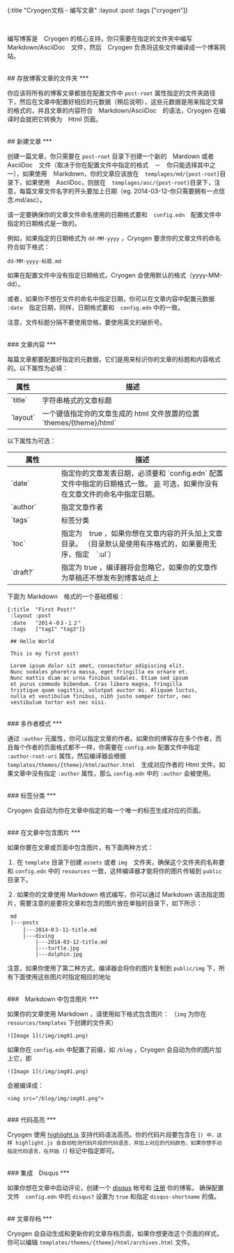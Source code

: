 {:title "Cryogen文档 - 编写文章"
:layout :post
:tags  ["cryogen"]}

<br>

编写博客是　Cryogen 的核心支持，你只需要在指定的文件夹中编写　Markdown/AsciiDoc　文件，然后　Cryogen 负责将这些文件编译成一个博客网站。

<br>
## 存放博客文章的文件夹
***

你应该将所有的博客文章都放在配置文件中 `post-root` 属性指定的文件夹路径下，然后在文章中配置好相应的元数据（稍后说明），这些元数据是用来指定文章的格式的，并且文章的内容符合　Markdown/AsciiDoc　的语法，Cryogen 在编译时会就把它转换为　Html 页面。

<br>
## 新建文章
***

创建一篇文章，你只需要在 `post-root` 目录下创建一个新的　Mardown 或者　AsciiDoc　文件（取决于你在配置文件中指定的格式　－　你只能选择其中之一），如果使用　Ｍarkdown，你的文章应该放在　`templages/md/{post-root}`目录下，如果使用　AsciiDoc，则放在　`templages/asc/{post-root}`目录下，注意，每篇文章文件名字的开头要加上日期（eg. 2014-03-12-你只需要拥有一点信念.md/asc）。

请一定要确保你的文章文件命名使用的日期格式要和　`config.edn`　配置文件中指定的日期格式是一致的。

例如，如果指定的日期格式为 `dd-MM-yyyy` ，Cryogen 要求你的文章文件的命名符合如下格式：

```
dd-MM-yyyy-标题.md
```

如果在配置文件中没有指定日期格式，Cryogen 会使用默认的格式（yyyy-MM-dd）。

或者，如果你不想在文件的命名中指定日期，你可以在文章内容中配置元数据　`:date`　指定日期，同样，日期格式要和　`config.edn` 中的一致。

注意，文件标题分隔不要使用空格，要使用英文的破折号。

<br>
### 文章内容
***

每篇文章都要配置好指定的元数据，它们是用来标识你的文章的标题和内容格式的。以下属性为必填：

<table class="table table-bordered">
<thead>
<tr>
<th>属性</th>
<th>描述</th>
</tr>
</thead>
<tbody>
<tr>
<td>`title`</td>
<td>字符串格式的文章标题</td>
</tr>
<tr>
<td>`layout`</td>
<td>一个键值指定你的文章生成的 html 文件放置的位置　`themes/{theme}/html`</td>
</tr>
</tbody>
</table>

以下属性为可选：

<table class="table table-bordered">
<thead>
<tr>
<th>属性</th>
<th>描述</th>
</tr>
</thead>
<tbody>
<tr>
<td style="width:100px">`date`</td>
<td>指定你的文章发表日期，必须要和 `config.edn` 配置文件中指定的日期格式一致。 <u>非</u> 可选，如果你没有在文章文件的命名中指定日期。</td>
</tr>
<tr>
<td>`author`</td>
<td>指定文章作者</td>
</tr>
<tr>
<td>`tags`</td>
<td>标签分类</td>
</tr>
<tr>
<td>`toc`</td>
<td>
指定为　true ，如果你想在文章内容的开头加上文章目录。
（目录默认是使用有序格式的，如果要用无序，指定　`:ul`）
</td>
</tr>
<tr>
<td>`draft?`</td>
<td>
指定为 true ，编译器将会忽略它，如果你的文章作为草稿还不想发布到博客站点上
</td>
</tr>
</tbody>
</table>

下面为 Markdown　格式的一个基础模板：

```
{:title  "First Post!"
 :layout :post
 :date   "201４-0３-１２"
 :tags   ["tag1" "tag3"]}

 ## Hello World

 This is my first post!

 Lorem ipsum dolor sit amet, consectetur adipiscing elit.
 Nunc sodales pharetra massa, eget fringilla ex ornare et.
 Nunc mattis diam ac urna finibus sodales. Etiam sed ipsum
 et purus commodo bibendum. Cras libero magna, fringilla
 tristique quam sagittis, volutpat auctor mi. Aliquam luctus,
 nulla et vestibulum finibus, nibh justo semper tortor, nec
 vestibulum tortor est nec nisi.
```

<br>
### 多作者模式
***

通过 `:author` 元属性，你可以指定文章的作者。如果你的博客存在多个作者，而且每个作者的页面格式都不一样，你需要在 `config.edn` 配置文件中指定 `:author-root-uri` 属性，然后编译器会根据　`templates/themes/{theme}/html/author.html`　生成对应作者的 Html 文件。如果文章中没有指定 `:author` 属性，那么 `config.edn` 中的 `:author` 会被使用。

<br>
### 标签分类
***

Cryogen 会自动为你在文章中指定的每一个唯一的标签生成对应的页面。

<br>
### 在文章中包含图片
***

如果你要在文章或页面中包含图片，有下面两种方式：

１. 在 `template` 目录下创建 `assets` 或者 `img`　文件夹，确保这个文件夹的名称要和 `config.edn` 中的 `resources` 一致，这样编译器才能将你的图片传输到 `public` 目录下。

２. 如果你的文章使用 Markdown 格式编写，你可以通过 Markdown 语法指定图片，需要注意的是要将文章和包含的图片放在单独的目录下，如下所示：

```
 md
 |---posts
     |---2014-0３-11-title.md
     |---diving
         |---2014-03-12-title.md
         |---turtle.jpg
         |---dolphin.jpg
```

注意，如果你使用了第二种方式，编译器会将你的图片复制到 `public/img` 下，所有下面使用这些图片时指定相应的地址

<br>
###　Markdown 中包含图片
***

如果你的文章使用 Markdown ，请使用如下格式包含图片： （`img` 为你在 `resources/templates` 下创建的文件夹）

```
![Image 1](/img/img01.png)
```

如果你在 `config.edn` 中配置了前缀，如 `/blog` ，Cryogen 会自动为你的图片加上它，即

```
![Image 1](/img/img01.png)
```

会被编译成：

```
<img src="/blog/img/img01.png">
```
<br>
### 代码高亮
***

Cryogen 使用 [highlight.js](https://highlightjs.org/) 支持代码语法高亮。你的代码片段要包含在 (```) 中，这样 highlight.js 会自动检测代码片段的代码语言，并加上对应的代码颜色，如果你想手动指定代码语言，在开始 (```) 标记中指定即可。

<br>
### 集成　Disqus
***

如果你想在文章中启动评论，创建一个 [disqus](https://disqus.com/) 帐号和 [注册](https://disqus.com/admin/create/) 你的博客。 确保配置文件　`config.edn` 中的 `disqus?` 设置为 `true` 和指定 `disqus-shortname` 的值。

<br>
## 文章存档
***

Cryogen 会自动生成和更新你的文章存档页面，如果你想更改这个页面的样式，你可以编辑 `templates/themes/{theme}/html/archives.html` 文件。
